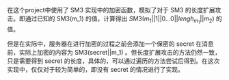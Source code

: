 在这个project中使用了 SM3 实现中的加密函数，模拟了对于 SM3 的长度扩展攻击。即通过已知的 SM3(m_1) 的值，计算得出 $SM3(m_1||1||0...0||lengh_{m_1}||m_2)$ 的值。

但是在实际中，服务器在进行加密的过程之前会添加一个保密的 secret 在消息前，实际上加密的内容为 SM3(secret||m_1) 。但长度扩展攻击的方法仍然一致，只是需要得到 secret 的长度，具体的，可以通过遍历的方法尝试后得到。在这次实现中，仅仅对于较为简单的，即没有 secret 的情况进行了实现。